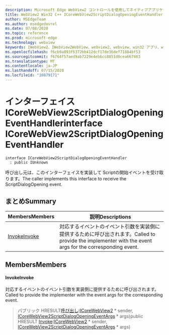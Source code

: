 ```yaml
---
description: Microsoft Edge WebView2 コントロールを使用してネイティブアプリケーションに web 技術 (HTML、CSS、JavaScript) を埋め込む
title: WebView2 Win32 C++ ICoreWebView2ScriptDialogOpeningEventHandler
author: MSEdgeTeam
ms.author: msedgedevrel
ms.date: 07/08/2020
ms.topic: reference
ms.prod: microsoft-edge
ms.technology: webview
keywords: IWebView2、IWebView2WebView、webview2、webview、win32 アプリ、win32、edge、ICoreWebView2、ICoreWebView2Controller、browser control、edge html、ICoreWebView2ScriptDialogOpeningEventHandler
ms.openlocfilehash: f6cb9a893f6372bb412dcf17de36def71884bf53
ms.sourcegitcommit: f6764f57aed9ab7229e4eb6cc8851d0cea667403
ms.translationtype: MT
ms.contentlocale: ja-JP
ms.lasthandoff: 07/15/2020
ms.locfileid: "10879171"
---
```

# <span data-ttu-id="7b892-104">インターフェイス ICoreWebView2ScriptDialogOpeningEventHandler</span><span class="sxs-lookup"><span data-stu-id="7b892-104">interface ICoreWebView2ScriptDialogOpeningEventHandler</span></span> 

```
interface ICoreWebView2ScriptDialogOpeningEventHandler
  : public IUnknown
```

<span data-ttu-id="7b892-105">呼び出し元は、このインターフェイスを実装して Scriptの開始イベントを受け取ります。</span><span class="sxs-lookup"><span data-stu-id="7b892-105">The caller implements this interface to receive the ScriptDialogOpening event.</span></span>

## <span data-ttu-id="7b892-106">まとめ</span><span class="sxs-lookup"><span data-stu-id="7b892-106">Summary</span></span>

 <span data-ttu-id="7b892-107">Members</span><span class="sxs-lookup"><span data-stu-id="7b892-107">Members</span></span>                        | <span data-ttu-id="7b892-108">説明</span><span class="sxs-lookup"><span data-stu-id="7b892-108">Descriptions</span></span>
--------------------------------|---------------------------------------------
[<span data-ttu-id="7b892-109">Invoke</span><span class="sxs-lookup"><span data-stu-id="7b892-109">Invoke</span></span>](#invoke) | <span data-ttu-id="7b892-110">対応するイベントのイベント引数を実装側に提供するために呼び出されます。</span><span class="sxs-lookup"><span data-stu-id="7b892-110">Called to provide the implementer with the event args for the corresponding event.</span></span>

## <span data-ttu-id="7b892-111">Members</span><span class="sxs-lookup"><span data-stu-id="7b892-111">Members</span></span>

#### <span data-ttu-id="7b892-112">Invoke</span><span class="sxs-lookup"><span data-stu-id="7b892-112">Invoke</span></span> 

<span data-ttu-id="7b892-113">対応するイベントのイベント引数を実装側に提供するために呼び出されます。</span><span class="sxs-lookup"><span data-stu-id="7b892-113">Called to provide the implementer with the event args for the corresponding event.</span></span>

> <span data-ttu-id="7b892-114">パブリック HRESULT[呼び出し](#invoke)([ICoreWebView2](icorewebview2.md) \* sender, [ICoreWebView2ScriptDialogOpeningEventArgs](icorewebview2scriptdialogopeningeventargs.md) \* args)</span><span class="sxs-lookup"><span data-stu-id="7b892-114">public HRESULT [Invoke](#invoke)([ICoreWebView2](icorewebview2.md) \* sender, [ICoreWebView2ScriptDialogOpeningEventArgs](icorewebview2scriptdialogopeningeventargs.md) \* args)</span></span>

